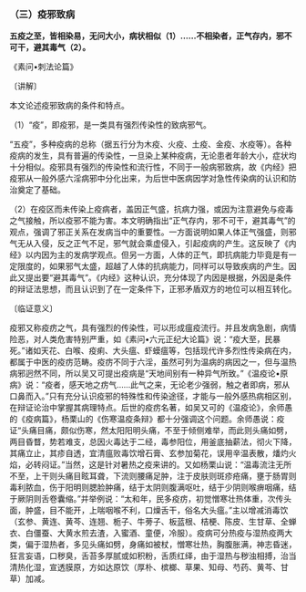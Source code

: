 ### （三）疫邪致病

**五疫之至，皆相染易，无问大小，病状相似（1）……不相染者，正气存内，邪不可干，避其毒气（2）。**

​《素问•刺法论篇》

〔讲解〕

本文论述疫邪致病的条件和特点。

（1）“疫”，即疫邪，是一类具有强烈传染性的致病邪气。

“五疫”，多种疫病的总称（据五行分为木疫、火疫、土疫、金疫、水疫等）。各种疫病的发生，具有普遍的传染性，一旦染上某种疫病，无论患者年龄大小，症状均十分相似。疫邪具有强烈的传染性和流行性，不同于一般病邪致病，故《内经》把疫邪从一般外感六淫病邪中分化出来，为后世中医病因学对急性传染病的认识和防治奠定了基础。

（2）在疫区而未传染上疫病者，盖因正气盛，抗病力强，或因为注意避免与疫毒之气接触，所以疫邪不能为害。本文明确指出“正气存内，邪不可干，避其毒气”的观点，强调了邪正关系在发病当中的重要性。一方面说明如果人体正气强盛，则邪气无从入侵，反之正气不足，邪气就会乘虚侵入，引起疫病的产生。这反映了《内经》以内因为主的发病学观点。但另一方面，人体的正气，即抗病能力毕竟是有一定限度的，如果邪气太盛，超越了人体的抗病能力，同样可以导致疾病的产生。因此又提出要“避其毒气”。《内经》这种认识，充分体现了内因是根据，外因是条件的辩证法思想，而且认识到了在一定条件下，正邪矛盾双方的地位可以相互转化。

〔临证意义〕

疫邪又称疫疠之气，具有强烈的传染性，可以形成瘟疫流行。并且发病急剧，病情险恶，对人类危害特别严重，如《素问•六元正纪大论篇》说：“疫大至，民暴死。”诸如天花、白喉、疫痢、大头瘟、虾蟆瘟等，包括现代许多烈性传染病在内，都属于中医的疫疠范畴。疫疠不同于六淫，虽然可列为温病的病因之一，但与温热病邪迥然不同，所以吴又可提出疫病是“天地间别有一种异气所致。”《温疫论•原病》说：“疫者，感天地之疠气……此气之来，无论老少强弱，触之者即病，邪从口鼻而入。”只有充分认识疫邪的特殊性和传染途径，才能与一般外感热病相区别，在辩证论治中掌握其病理特点。后世的疫疠名著，如吴又可的《温疫论》，余师愚的《疫病篇》，杨栗山的《伤寒温疫条辩》都十分强调这个问题。余师愚说：疫证“头痛目痛，颇似伤寒，然太阳阳明头痛，不至于倾侧难举，而此则头痛如劈，两目昏瞀，势若难支，总因火毒达于二经，毒参阳位，用釜底抽薪法，彻火下降，其痛立止，其疹自透，宜清瘟败毒饮增石膏、玄参加菊花，误用辛温表散，燔灼火焰，必转闷证。”当然，这是针对暑热之疫来讲的。又如杨栗山说：“温毒流注无所不至，上干则头痛目眩耳聋，下流则腰痛足肿，注于皮肤则斑疹疮痛，壅于肠胃则毒利脓血，伤于阳明则腮脸肿痛，结于太阴则腹满呕吐，结于少阴则喉痹咽痛，结于厥阴则舌卷囊缩。”并举例说：“太和年，民多疫疠，初觉憎寒壮热体重，次传头面，肿盛，目不能开，上喘咽喉不利，口燥舌干，俗名大头瘟。”主以增减消毒饮（玄参、黄连、黄芩、连翘、栀子、牛蒡子、板蓝根、桔梗、陈皮、生甘草、全蝉衣、白僵蚕、大黄水煎去渣，入蜜酒、童便，冷服）。疫病可分热疫与湿热疫两大类，偏于湿热者，多见头痛如劈，身痛如被杖，憎寒壮热，胸腹胀满，神志昏迷，狂言妄语，口秽臭，舌苔多厚腻或如积粉，舌质红绎，由于湿热与秽浊相搏，治当清热化湿，宣透膜原，方如达原饮（厚朴、槟榔、草果、知母、芍药、黄芩、甘草）加减。

